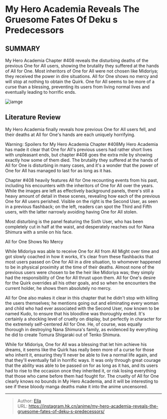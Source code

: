 # My Hero Academia Reveals The Gruesome Fates Of Deku s Predecessors


## SUMMARY 



  My Hero Academia Chapter #408 reveals the disturbing deaths of the previous One for All users, showing the brutality they suffered at the hands of All for One.   Most inheritors of One for All were not chosen like Midoriya; they received the power in dire situations. All for One shows no mercy and will stop at nothing to obtain the Quirk.   One for All seems to be more of a curse than a blessing, preventing its users from living normal lives and eventually leading to horrific ends.  

![iamge](https://static1.srcdn.com/wordpress/wp-content/uploads/2023/12/mha-deku-shocked-afo.jpg)

## Literature Review

My Hero Academia finally reveals how previous One for All users fell, and their deaths at All for One&#39;s hands are each uniquely horrifying.




Warning: Spoilers for My Hero Academia Chapter #408My Hero Academia has made it clear that One for All&#39;s previous users had rather short lives with unpleasant ends, but chapter #408 goes the extra mile by showing exactly how some of them died. The brutality they suffered at the hands of All for One is disturbing in many cases, and it&#39;s a wonder that the power of One for All has managed to last for as long as it has.




Chapter #408 heavily features All for One recounting events from his past, including his encounters with the inheritors of One for All over the years. While the images are left as effectively background panels, there&#39;s still a heavy amount of detail in these scenes, revealing how each of the previous One for All users perished. Visible on the right is the Second User, as seen in a previous flashback; on the left, readers can spot the Third and Fifth users, with the latter narrowly avoiding having One for All stolen.

          

Most disturbing is the panel featuring the Sixth User, who has been completely cut in half at the waist, and desperately reaches out for Nana Shimura with a smile on his face.


 All for One Shows No Mercy 
          




While Midoriya was able to receive One for All from All Might over time and got slowly coached in how it works, it&#39;s clear from these flashbacks that most users passed on One for All in a dire situation, to whomever happened to be in physical proximity at the time of their deaths. Almost none of the previous users were chosen to be the heir like Midoriya was; they simply had the responsibility of One for All thrust upon them. All for One&#39;s desire for the Quirk overrides all his other goals, and so when he encounters the current holder, he shows them absolutely no mercy.

All for One also makes it clear in this chapter that he didn&#39;t stop with killing the users themselves; he mentions going out and eliminating every woman and child who had ever associated with the Second User, now known to be named Kudo, to ensure that his bloodline was thoroughly ended. It&#39;s certainly a shocking level of cruelty on display, but perfectly in character for the extremely self-centered All for One. He, of course, was equally thorough in destroying Nana Shimura&#39;s family, as evidenced by everything he did to create Tomura Shigaraki out of Tenko Shimura.




While for Midoriya, One for All was a blessing that let him achieve his dreams, it seems like the Quirk has really been more of a curse for those who inherit it, ensuring they&#39;ll never be able to live a normal life again, and that they&#39;ll eventually fall in horrific ways. It was only through great courage that the ability was able to be passed on for as long as it has, and its users had to rise to the occasion once they inherited it, or risk losing everything that those who came before them had fought for. The cruelty of All for One clearly knows no bounds in My Hero Academia, and it will be interesting to see if these bloody manga deaths make it into the anime uncensored.



---

> Author: [Ella](https://instagram.hk.cn/)  
> URL: https://instagram.hk.cn/anime/my-hero-academia-reveals-the-gruesome-fates-of-deku-s-predecessors/  

